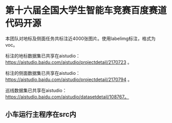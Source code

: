 第十六届全国大学生智能车竞赛百度赛道代码开源
=============================================
本团队对地标及侧面任务共标注近4000张图片。使用labelimg标注，格式为voc。

标注的地标数据集已共享在aistudio：https://aistudio.baidu.com/aistudio/projectdetail/2170723 。

标注的侧面数据集已共享在aistudio：https://aistudio.baidu.com/aistudio/projectdetail/2170794 。

巡线数据集已共享在aistudio：https://aistudio.baidu.com/aistudio/datasetdetail/108767。

小车运行主程序在src内
------

